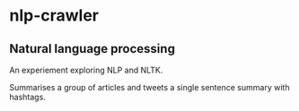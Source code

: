 # nlp-crawler

## Natural language processing

An experiement exploring NLP and NLTK.

Summarises a group of articles and tweets a single sentence summary with hashtags.
